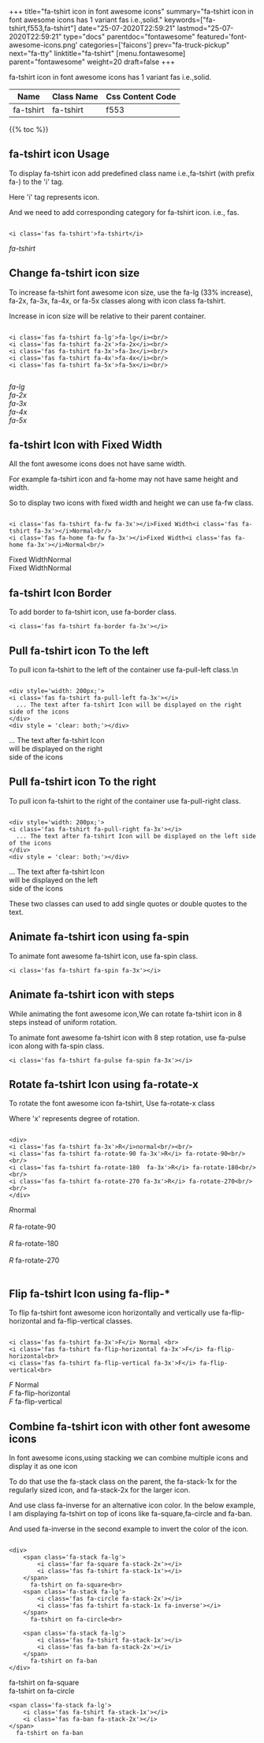 +++
title="fa-tshirt icon in font awesome icons"
summary="fa-tshirt icon in font awesome icons has 1 variant fas i.e.,solid."
keywords=["fa-tshirt,f553,fa-tshirt"]
date="25-07-2020T22:59:21"
lastmod="25-07-2020T22:59:21"
type="docs"
parentdoc="fontawesome"
featured='font-awesome-icons.png'
categories=['faicons']
prev="fa-truck-pickup"
next="fa-tty"
linktitle="fa-tshirt"
[menu.fontawesome]
parent="fontawesome"
weight=20
draft=false
+++


fa-tshirt icon in font awesome icons has 1 variant fas i.e.,solid.

<div class='table-responsive'><table class='table'><thead><tr><th>Name</th><th>Class Name</th><th>Css Content Code</th></tr></thead><tbody><tr><td>fa-tshirt</td><td>fa-tshirt</td><td>f553</td></tr></tbody></table></div>


{{% toc %}}


## fa-tshirt icon Usage

To display fa-tshirt icon add predefined class name i.e.,fa-tshirt (with prefix fa-) to the 'i' tag.

Here 'i' tag represents icon.

And we need to add corresponding category for fa-tshirt icon. i.e., fas.


```

<i class='fas fa-tshirt'>fa-tshirt</i>
```

<i class='fas fa-tshirt'>fa-tshirt</i>




## Change fa-tshirt icon size
To increase fa-tshirt font awesome icon size, use the fa-lg (33% increase), fa-2x, fa-3x, fa-4x, or fa-5x classes along with icon class fa-tshirt.

Increase in icon size will be relative to their parent container. 

```

<i class='fas fa-tshirt fa-lg'>fa-lg</i><br/>
<i class='fas fa-tshirt fa-2x'>fa-2x</i><br/>
<i class='fas fa-tshirt fa-3x'>fa-3x</i><br/>
<i class='fas fa-tshirt fa-4x'>fa-4x</i><br/>
<i class='fas fa-tshirt fa-5x'>fa-5x</i><br/>
            
```

<i class='fas fa-tshirt fa-lg'>fa-lg</i><br/>
<i class='fas fa-tshirt fa-2x'>fa-2x</i><br/>
<i class='fas fa-tshirt fa-3x'>fa-3x</i><br/>
<i class='fas fa-tshirt fa-4x'>fa-4x</i><br/>
<i class='fas fa-tshirt fa-5x'>fa-5x</i><br/>
            



## fa-tshirt Icon with Fixed Width 

All the font awesome icons does not have same width.

For example fa-tshirt icon and fa-home may not have same height and width.

So to display two icons with fixed width and height we can use fa-fw class.


```

<i class='fas fa-tshirt fa-fw fa-3x'></i>Fixed Width<i class='fas fa-tshirt fa-3x'></i>Normal<br/>
<i class='fas fa-home fa-fw fa-3x'></i>Fixed Width<i class='fas fa-home fa-3x'></i>Normal<br/>
```

<i class='fas fa-tshirt fa-fw fa-3x'></i>Fixed Width<i class='fas fa-tshirt fa-3x'></i>Normal<br/>
<i class='fas fa-home fa-fw fa-3x'></i>Fixed Width<i class='fas fa-home fa-3x'></i>Normal<br/>



## fa-tshirt Icon Border 

To add border to fa-tshirt icon, use fa-border class.


```
<i class='fas fa-tshirt fa-border fa-3x'></i>

```
<i class='fas fa-tshirt fa-border fa-3x'></i>





## Pull fa-tshirt icon To the left

To pull icon fa-tshirt to the left of the container use fa-pull-left class.\n

```

<div style='width: 200px;'>
<i class='fas fa-tshirt fa-pull-left fa-3x'></i>
  ... The text after fa-tshirt Icon will be displayed on the right side of the icons
</div>
<div style = 'clear: both;'></div>
```

<div style='width: 200px;'>
<i class='fas fa-tshirt fa-pull-left fa-3x'></i>
  ... The text after fa-tshirt Icon will be displayed on the right side of the icons
</div>
<div style = 'clear: both;'></div>




## Pull fa-tshirt icon To the right
To pull icon fa-tshirt to the right of the container use fa-pull-right class.

```

<div style='width: 200px;'>
<i class='fas fa-tshirt fa-pull-right fa-3x'></i>
  ... The text after fa-tshirt Icon will be displayed on the left side of the icons
</div>
<div style = 'clear: both;'></div>
```

<div style='width: 200px;'>
<i class='fas fa-tshirt fa-pull-right fa-3x'></i>
  ... The text after fa-tshirt Icon will be displayed on the left side of the icons
</div>
<div style = 'clear: both;'></div>

These two classes can used to add single quotes or double quotes to the text.


## Animate fa-tshirt icon using fa-spin
To animate font awesome fa-tshirt icon, use fa-spin class.

```
<i class='fas fa-tshirt fa-spin fa-3x'></i>
```
<i class='fas fa-tshirt fa-spin fa-3x'></i>




## Animate fa-tshirt icon with steps
While animating the font awesome icon,We can rotate fa-tshirt icon in 8 steps instead of uniform rotation.

To animate font awesome fa-tshirt icon with 8 step rotation, use fa-pulse icon along with fa-spin class.


```
<i class='fas fa-tshirt fa-pulse fa-spin fa-3x'></i>

```
<i class='fas fa-tshirt fa-pulse fa-spin fa-3x'></i>





## Rotate fa-tshirt Icon using fa-rotate-x
To rotate the font awesome icon fa-tshirt, Use fa-rotate-x class

Where 'x' represents degree of rotation.


```

<div>
<i class='fas fa-tshirt fa-3x'>R</i>normal<br/><br/>
<i class='fas fa-tshirt fa-rotate-90 fa-3x'>R</i> fa-rotate-90<br/><br/> 
<i class='fas fa-tshirt fa-rotate-180  fa-3x'>R</i> fa-rotate-180<br/><br/> 
<i class='fas fa-tshirt fa-rotate-270 fa-3x'>R</i> fa-rotate-270<br/><br/>
</div>
```

<div>
<i class='fas fa-tshirt fa-3x'>R</i>normal<br/><br/>
<i class='fas fa-tshirt fa-rotate-90 fa-3x'>R</i> fa-rotate-90<br/><br/> 
<i class='fas fa-tshirt fa-rotate-180  fa-3x'>R</i> fa-rotate-180<br/><br/> 
<i class='fas fa-tshirt fa-rotate-270 fa-3x'>R</i> fa-rotate-270<br/><br/>
</div>




## Flip fa-tshirt Icon using fa-flip-*
To flip fa-tshirt font awesome icon horizontally and vertically use fa-flip-horizontal and fa-flip-vertical classes. 

```

<i class='fas fa-tshirt fa-3x'>F</i> Normal <br>
<i class='fas fa-tshirt fa-flip-horizontal fa-3x'>F</i> fa-flip-horizontal<br>
<i class='fas fa-tshirt fa-flip-vertical fa-3x'>F</i> fa-flip-vertical<br>
```

<i class='fas fa-tshirt fa-3x'>F</i> Normal <br>
<i class='fas fa-tshirt fa-flip-horizontal fa-3x'>F</i> fa-flip-horizontal<br>
<i class='fas fa-tshirt fa-flip-vertical fa-3x'>F</i> fa-flip-vertical<br>




## Combine fa-tshirt icon with other font awesome icons
In font awesome icons,using stacking we can combine multiple icons and display it as one icon 

To do that use the fa-stack class on the parent, the fa-stack-1x for the regularly sized icon, and fa-stack-2x for the larger icon.

And use class fa-inverse for an alternative icon color. 
In the below example, I am displaying fa-tshirt on top of icons like fa-square,fa-circle and fa-ban.

And used fa-inverse in the second example to invert the color of the icon.

```

<div>
    <span class='fa-stack fa-lg'>
        <i class='far fa-square fa-stack-2x'></i>
        <i class='fas fa-tshirt fa-stack-1x'></i>
    </span>
      fa-tshirt on fa-square<br>
    <span class='fa-stack fa-lg'>
        <i class='fas fa-circle fa-stack-2x'></i>
        <i class='fas fa-tshirt fa-stack-1x fa-inverse'></i>
    </span>
      fa-tshirt on fa-circle<br>

    <span class='fa-stack fa-lg'>
        <i class='fas fa-tshirt fa-stack-1x'></i>
        <i class='fas fa-ban fa-stack-2x'></i>
    </span>
      fa-tshirt on fa-ban
</div>
```

<div>
    <span class='fa-stack fa-lg'>
        <i class='far fa-square fa-stack-2x'></i>
        <i class='fas fa-tshirt fa-stack-1x'></i>
    </span>
      fa-tshirt on fa-square<br>
    <span class='fa-stack fa-lg'>
        <i class='fas fa-circle fa-stack-2x'></i>
        <i class='fas fa-tshirt fa-stack-1x fa-inverse'></i>
    </span>
      fa-tshirt on fa-circle<br>

    <span class='fa-stack fa-lg'>
        <i class='fas fa-tshirt fa-stack-1x'></i>
        <i class='fas fa-ban fa-stack-2x'></i>
    </span>
      fa-tshirt on fa-ban
</div>






